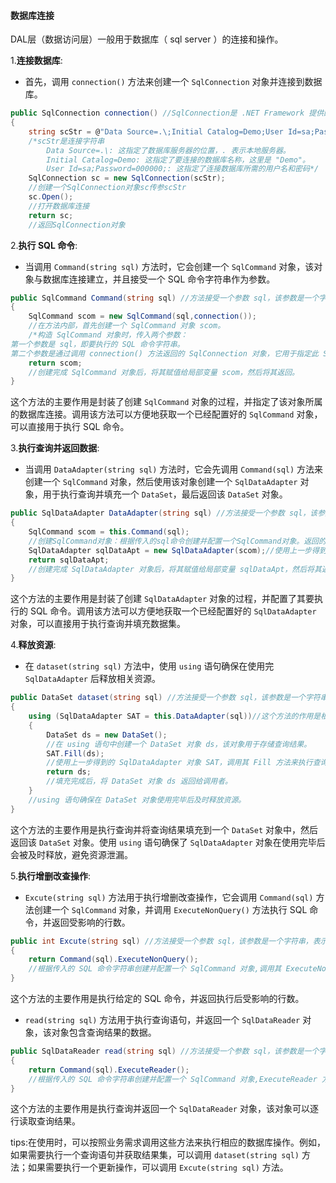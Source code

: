 #### 数据库连接

DAL层（数据访问层）一般用于数据库（ sql server ）的连接和操作。

1.**连接数据库**:

- 首先，调用 `connection()` 方法来创建一个 `SqlConnection` 对象并连接到数据库。

```c#
public SqlConnection connection() //SqlConnection是 .NET Framework 提供的一个用于连接到 SQL Server 数据库的类。它表示一个打开的连接。
{
    string scStr = @"Data Source=.\;Initial Catalog=Demo;User Id=sa;Password=000000;";
    /*scStr是连接字符串
    	Data Source=.\: 这指定了数据库服务器的位置，. 表示本地服务器。
		Initial Catalog=Demo: 这指定了要连接的数据库名称，这里是 "Demo"。
		User Id=sa;Password=000000;: 这指定了连接数据库所需的用户名和密码*/
    SqlConnection sc = new SqlConnection(scStr);
    //创建一个SqlConnection对象sc传参scStr
    sc.Open();
    //打开数据库连接
    return sc;
    //返回SqlConnection对象
```

2.**执行 SQL 命令**:

- 当调用 `Command(string sql)` 方法时，它会创建一个 `SqlCommand` 对象，该对象与数据库连接建立，并且接受一个 SQL 命令字符串作为参数。

```c#
public SqlCommand Command(string sql) //方法接受一个参数 sql，该参数是一个字符串，表示要执行的 SQL 命令。
{
    SqlCommand scom = new SqlCommand(sql,connection());
    //在方法内部，首先创建一个 SqlCommand 对象 scom。
    /*构造 SqlCommand 对象时，传入两个参数：
第一个参数是 sql，即要执行的 SQL 命令字符串。
第二个参数是通过调用 connection() 方法返回的 SqlConnection 对象，它用于指定此 SqlCommand 对象所属的数据库连接。*/
    return scom;
    //创建完成 SqlCommand 对象后，将其赋值给局部变量 scom，然后将其返回。
}
```

这个方法的主要作用是封装了创建 `SqlCommand` 对象的过程，并指定了该对象所属的数据库连接。调用该方法可以方便地获取一个已经配置好的 `SqlCommand` 对象，可以直接用于执行 SQL 命令。

3.**执行查询并返回数据**:

- 当调用 `DataAdapter(string sql)` 方法时，它会先调用 `Command(sql)` 方法来创建一个 `SqlCommand` 对象，然后使用该对象创建一个 `SqlDataAdapter` 对象，用于执行查询并填充一个 `DataSet`，最后返回该 `DataSet` 对象。

```c#
public SqlDataAdapter DataAdapter(string sql) //方法接受一个参数 sql，该参数是一个字符串，表示要执行的 SQL 命令。
{
    SqlCommand scom = this.Command(sql);
    //创建SqlCommand对象：根据传入的sql命令创建并配置一个SqlCommand对象。返回的SqlCommand对象赋值给局部变量scom
    SqlDataAdapter sqlDataApt = new SqlDataAdapter(scom);//使用上一步得到的 scom 对象，创建一个 SqlDataAdapter 对象 sqlDataApt。在创建 SqlDataAdapter 对象时，传入 scom 对象作为参数，以便指定要执行的 SQL 命令。
    return sqlDataApt;  
    //创建完成 SqlDataAdapter 对象后，将其赋值给局部变量 sqlDataApt，然后将其返回。
}
```

这个方法的主要作用是封装了创建 `SqlDataAdapter` 对象的过程，并配置了其要执行的 SQL 命令。调用该方法可以方便地获取一个已经配置好的 `SqlDataAdapter` 对象，可以直接用于执行查询并填充数据集。

4.**释放资源**:

- 在 `dataset(string sql)` 方法中，使用 `using` 语句确保在使用完 `SqlDataAdapter` 后释放相关资源。

```c#
public DataSet dataset(string sql) //方法接受一个参数 sql，该参数是一个字符串，表示要执行的查询 SQL 命令。
{
    using (SqlDataAdapter SAT = this.DataAdapter(sql))//这个方法的作用是根据传入的查询 SQL 命令创建并配置一个 SqlDataAdapter 对象SAT。
    {
        DataSet ds = new DataSet();
        //在 using 语句中创建一个 DataSet 对象 ds，该对象用于存储查询结果。
        SAT.Fill(ds);
        //使用上一步得到的 SqlDataAdapter 对象 SAT，调用其 Fill 方法来执行查询并填充数据到 DataSet 对象 ds 中。
        return ds;
        //填充完成后，将 DataSet 对象 ds 返回给调用者。
    }
    //using 语句确保在 DataSet 对象使用完毕后及时释放资源。
}
```

这个方法的主要作用是执行查询并将查询结果填充到一个 `DataSet` 对象中，然后返回该 `DataSet` 对象。使用 `using` 语句确保了 `SqlDataAdapter` 对象在使用完毕后会被及时释放，避免资源泄漏。

5.**执行增删改查操作**:

- `Excute(string sql)` 方法用于执行增删改查操作，它会调用 `Command(sql)` 方法创建一个 `SqlCommand` 对象，并调用 `ExecuteNonQuery()` 方法执行 SQL 命令，并返回受影响的行数。

```c#
public int Excute(string sql) //方法接受一个参数 sql，该参数是一个字符串，表示要执行的 SQL 命令。
{
    return Command(sql).ExecuteNonQuery();
    //根据传入的 SQL 命令字符串创建并配置一个 SqlCommand 对象,调用其 ExecuteNonQuery 方法来执行 SQL 命令。ExecuteNonQuery 方法用于执行对数据库的增、删、改操作，并返回受影响的行数(int)。
}
```

这个方法的主要作用是执行给定的 SQL 命令，并返回执行后受影响的行数。

- `read(string sql)` 方法用于执行查询语句，并返回一个 `SqlDataReader` 对象，该对象包含查询结果的数据。

```c#
public SqlDataReader read(string sql) //方法接受一个参数 sql，该参数是一个字符串，表示要执行的查询 SQL 命令
{
    return Command(sql).ExecuteReader();
    //根据传入的 SQL 命令字符串创建并配置一个 SqlCommand 对象,ExecuteReader 方法用于执行查询，并返回一个用于逐行读取查询结果的 SqlDataReader 对象(只进只读,只能按顺序不能随机访问行或修改数据，快速而轻量)。
}
```

这个方法的主要作用是执行查询并返回一个 `SqlDataReader` 对象，该对象可以逐行读取查询结果。



tips:在使用时，可以按照业务需求调用这些方法来执行相应的数据库操作。例如，如果需要执行一个查询语句并获取结果集，可以调用 `dataset(string sql)` 方法；如果需要执行一个更新操作，可以调用 `Excute(string sql)` 方法。